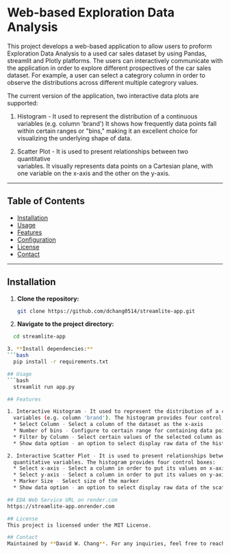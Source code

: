 # Web-based Exploration Data Analysis 

This project develops a web-based application to allow users to proform Exploration Data Analysis to a used car sales dataset by using Pandas, streamlit and Plotly platforms. The users can interactively communicate with the 
application in order to explore different prospectives of the car sales dataset. For example, a user can select a categrory column in order to observe  the distributions across different multiple categrory values.

The current version of the application,  two interactive data plots are supported:

1. Histogram - It used to represent the distribution of a continuous 
   variables (e.g. column 'brand') It shows how frequently data points fall within certain ranges or "bins," making it an excellent choice for visualizing the underlying shape of data.

2. Scatter Plot - It is used to present relationships between two quantitative   
   variables. It visually represents data points on a Cartesian plane, with one variable on the x-axis and the other on the y-axis. 


---

## Table of Contents
- [Installation](#installation)
- [Usage](#usage)
- [Features](#features)
- [Configuration](#configuration)
- [License](#license)
- [Contact](#contact)

---

## Installation

1. **Clone the repository:**
   ```bash
   git clone https://github.com/dchang0514/streamlite-app.git

2. **Navigate to the project directory:**
 ```bash
   cd streamlite-app

3. **Install dependencies:**
```bash
   pip install -r requirements.txt

## Usage
```bash
   streamlit run app.py

## Features

1. Interactive Histogram - It used to represent the distribution of a continuous 
   variables (e.g. column 'brand'). The histogram provides four control boxes:
   * Select Column - Select a column of the dataset as the x-axis
   * Number of bins - Configure to certain range for containing data points
   * Filter by Column - Select certain values of the selected column as a filter
   * Show data option - an option to select display raw data of the histogram

2. Interactive Scatter Plot - It is used to present relationships between two  
   quantitative variables. The histogram provides four control boxes:
   * Select x-axis - Select a column in order to put its values on x-axis
   * Select y-axis - Select a column in order to put its values on y-axis
   * Marker Size - Select size of the marker
   * Show data option - an option to select display raw data of the scatter plot

## EDA Web Service URL on render.com
https://streamlite-app.onrender.com

## License
This project is licensed under the MIT License.

## Contact
Maintained by **David W. Chang**. For any inquiries, feel free to reach out via email at **dchang0514@gmail.com**.